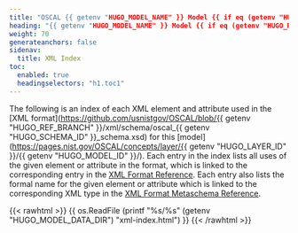 ```yaml
---
title: "OSCAL {{ getenv "HUGO_MODEL_NAME" }} Model {{ if eq (getenv "HUGO_REF_VERSION") "develop" }}Development Snapshot{{ else }}v{{ getenv "HUGO_REF_VERSION" }}{{ end }} XML Format Index"
heading: "{{ getenv "HUGO_MODEL_NAME" }} Model {{ if eq (getenv "HUGO_REF_VERSION") "develop" }}Development Snapshot{{ else }}v{{ getenv "HUGO_REF_VERSION" }}{{ end }} XML Format Index"
weight: 70
generateanchors: false
sidenav:
  title: XML Index
toc:
  enabled: true
  headingselectors: "h1.toc1"
---
```


The following is an index of each XML element and attribute used in the [XML format](https://github.com/usnistgov/OSCAL/blob/{{ getenv "HUGO_REF_BRANCH" }}/xml/schema/oscal_{{ getenv "HUGO_SCHEMA_ID" }}_schema.xsd) for this [model](https://pages.nist.gov/OSCAL/concepts/layer/{{ getenv "HUGO_LAYER_ID" }}/{{ getenv "HUGO_MODEL_ID" }}/). Each entry in the index lists all uses of the given element or attribute in the format, which is linked to the corresponding entry in the [XML Format Reference](../xml-reference/). Each entry also lists the formal name for the given element or attribute which is linked to the corresponding XML type in the [XML Format Metaschema Reference](../xml-definitions/).

{{< rawhtml >}}
{{ os.ReadFile (printf "%s/%s" (getenv "HUGO_MODEL_DATA_DIR") "xml-index.html") }}
{{< /rawhtml >}}